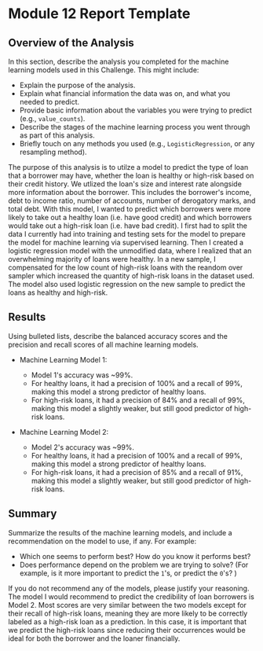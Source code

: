  # Module 12 Report Template

## Overview of the Analysis

In this section, describe the analysis you completed for the machine learning models used in this Challenge. This might include:

* Explain the purpose of the analysis.
* Explain what financial information the data was on, and what you needed to predict.
* Provide basic information about the variables you were trying to predict (e.g., `value_counts`).
* Describe the stages of the machine learning process you went through as part of this analysis.
* Briefly touch on any methods you used (e.g., `LogisticRegression`, or any resampling method).

The purpose of this analysis is to utilze a model to predict the type of loan that a borrower may have, whether the loan is healthy or high-risk based on their credit history. We utlized the loan's size and interest rate alongside more information about the borrower. This includes the borrower's income, debt to income ratio, number of accounts, number of derogatory marks, and total debt. With this model, I wanted to predict which borrowers were more likely to take out a healthy loan (i.e. have good credit) and which borrowers would take out a high-risk loan (i.e. have bad credit). I first had to split the data I currently had into training and testing sets for the model to prepare the model for machine learning via supervised learning. Then I created a logistic regression model with the unmodified data, where I realized that an overwhelming majority of loans were healthy. In a new sample, I compensated for the low count of high-risk loans with the reandom over sampler which increased the quantity of high-risk loans in the dataset used. The model also used logistic regression on the new sample to predict the loans as healthy and high-risk.

## Results

Using bulleted lists, describe the balanced accuracy scores and the precision and recall scores of all machine learning models.

* Machine Learning Model 1:
  * Model 1's accuracy was ~99%. 
  * For healthy loans, it had a precision of 100% and a recall of 99%, making this model a strong predictor of healthy loans. 
  * For high-risk loans, it had a precision of 84% and a recall of 99%, making this model a slightly weaker, but still good predictor of high-risk loans.



* Machine Learning Model 2:
  * Model 2's accuracy was ~99%. 
  * For healthy loans, it had a precision of 100% and a recall of 99%, making this model a strong predictor of healthy loans. 
  * For high-risk loans, it had a precision of 85% and a recall of 91%, making this model a slightly weaker, but still good predictor of high-risk loans.

## Summary

Summarize the results of the machine learning models, and include a recommendation on the model to use, if any. For example:
* Which one seems to perform best? How do you know it performs best?
* Does performance depend on the problem we are trying to solve? (For example, is it more important to predict the `1`'s, or predict the `0`'s? )

If you do not recommend any of the models, please justify your reasoning.
The model I would recommend to predict the credibility of loan borrowers is Model 2. Most scores are very similar between the two models except for their recall of high-risk loans, meaning they are more likely to be correctly labeled as a high-risk loan as a prediction. In this case, it is important that we predict the high-risk loans since reducing their occurrences would be ideal for both the borrower and the loaner financially.
